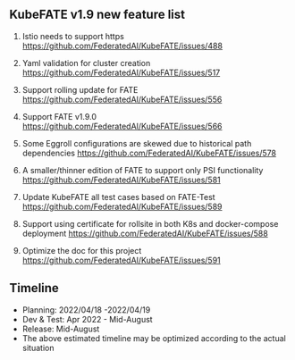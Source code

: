 ## KubeFATE v1.9 new feature list

1. Istio needs to support https https://github.com/FederatedAI/KubeFATE/issues/488

2. Yaml validation for cluster creation https://github.com/FederatedAI/KubeFATE/issues/517

3. Support rolling update for FATE https://github.com/FederatedAI/KubeFATE/issues/556

4. Support FATE v1.9.0 https://github.com/FederatedAI/KubeFATE/issues/566

5. Some Eggroll configurations are skewed due to historical path dependencies https://github.com/FederatedAI/KubeFATE/issues/578

6. A smaller/thinner edition of FATE to support only PSI functionality https://github.com/FederatedAI/KubeFATE/issues/581

7. Update KubeFATE all test cases based on FATE-Test https://github.com/FederatedAI/KubeFATE/issues/589

8. Support using certificate for rollsite in both K8s and docker-compose deployment https://github.com/FederatedAI/KubeFATE/issues/588

9. Optimize the doc for this project https://github.com/FederatedAI/KubeFATE/issues/591

   

## Timeline

* Planning: 2022/04/18 -2022/04/19
* Dev & Test: Apr 2022 - Mid-August
* Release: Mid-August
* The above estimated timeline may be optimized according to the actual situation

